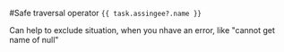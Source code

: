 #Safe traversal operator
`{{ task.assingee?.name }}`

Can help to exclude situation, when you nhave an error, like "cannot get name of null" 
